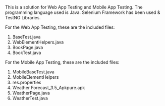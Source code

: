 This is a solution for Web App Testing and Mobile App Testing.
The programming language used is Java.
Selenium Framework has been used & TestNG Libraries.

For the Web App Testing, these are the included files:
1. BaseTest.java
2. WebElementHelpers.java
3. BookPage.java
4. BookTest.java

For the Mobile App Testing, these are the included files:
1. MobileBaseTest.java
2. MobileElementHelpers
3. res.properties
4. Weather Forecast_3.5_Apkpure.apk
5. WeatherPage.java
6. WeatherTest.java
